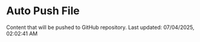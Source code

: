 # Auto Push File

Content that will be pushed to GitHub repository.
Last updated: 07/04/2025, 02:02:41 AM